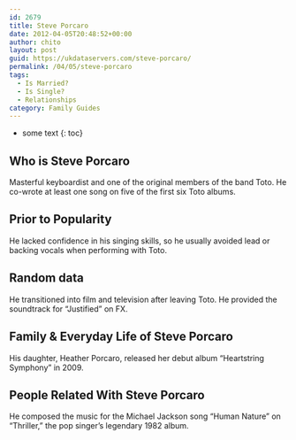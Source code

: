 ```yaml
---
id: 2679
title: Steve Porcaro
date: 2012-04-05T20:48:52+00:00
author: chito
layout: post
guid: https://ukdataservers.com/steve-porcaro/
permalink: /04/05/steve-porcaro
tags:
  - Is Married?
  - Is Single?
  - Relationships
category: Family Guides
---
```


* some text
{: toc}
          
          
## Who is  Steve Porcaro
                  
                  
                  
Masterful keyboardist and one of the original members of the band Toto. He co-wrote at least one song on five of the first six Toto albums.
                  
                
                
                
## Prior to Popularity 
                  
                  
                  
He lacked confidence in his singing skills, so he usually avoided lead or backing vocals when performing with Toto.
                  
                
                
                
## Random data 
                  
                  
                  
He transitioned into film and television after leaving Toto. He provided the soundtrack for &#8220;Justified&#8221; on FX.
                  
                
                
                
## Family & Everyday Life of Steve Porcaro
                  
                  
                  
His daughter, Heather Porcaro, released her debut album &#8220;Heartstring Symphony&#8221; in 2009.
                  
                
                
                
## People Related With  Steve Porcaro
                  
                  
                  
He composed the music for the Michael Jackson song &#8220;Human Nature&#8221; on &#8220;Thriller,&#8221; the pop singer&#8217;s legendary 1982 album.
                  
                
              
            
          
          
          
    
    
  
